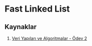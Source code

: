# Fast Linked List

## Kaynaklar

1. [Veri Yapıları ve Algoritmalar - Ödev 2](https://online.yildiz.edu.tr/upload/ytu/Evaluation/c6fe1af1-c7c7-45fb-b480-55d17ea17b7e.pdf)
